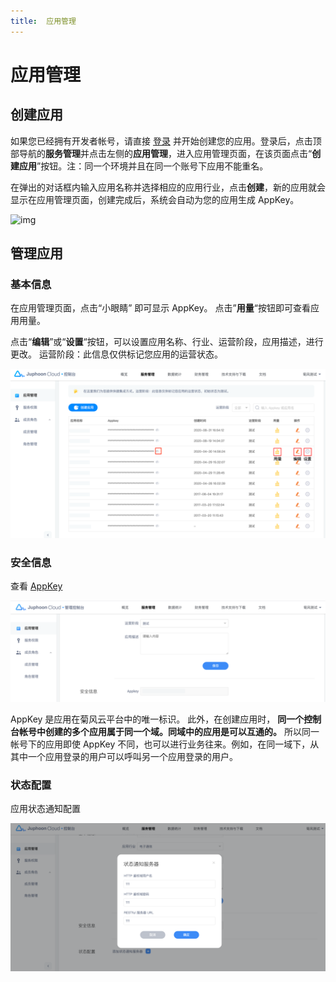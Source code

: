 ```yaml
---
title:  应用管理
---
```

# 应用管理

## 创建应用

如果您已经拥有开发者帐号，请直接 [登录](/signin) 并开始创建您的应用。登录后，点击顶部导航的**服务管理**并点击左侧的**应用管理**，进入应用管理页面，在该页面点击“**创建应用**”按钮。注：同一个环境并且在同一个账号下应用不能重名。

在弹出的对话框内输入应用名称并选择相应的应用行业，点击**创建**，新的应用就会显示在应用管理页面，创建完成后，系统会自动为您的应用生成 AppKey。

![img](/style/images/document/index/appcreate1.png)

## 管理应用

### 基本信息

在应用管理页面，点击“小眼睛” 即可显示 AppKey。 点击”**用量**“按钮即可查看应用用量。

 点击“**编辑**”或“**设置**“按钮，可以设置应用名称、行业、运营阶段，应用描述，进行更改。 运营阶段：此信息仅供标记您应用的运营状态。

![img](../../../_images/yygl.png)

### 安全信息

查看 [AppKey](https://developer.juphoon.com/cn/document/V2.1/key-terms.php)

![appkey1](../../../_images/appkey1.png)

AppKey 是应用在菊风云平台中的唯一标识。
此外，在创建应用时，
**同一个控制台帐号中创建的多个应用属于同一个域。同域中的应用是可以互通的。**
所以同一帐号下的应用即使 AppKey 不同，也可以进行业务往来。例如，在同一域下，从其中一个应用登录的用户可以呼叫另一个应用登录的用户。

### 状态配置

应用状态通知配置

![img](../../../_images/13.png)
